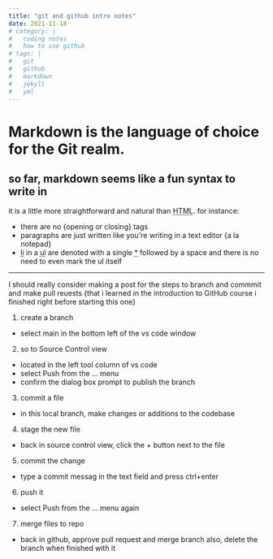 ```yaml
---
title: "git and github intro notes"
date: 2021-11-18
# category: | 
#   coding notes
#   how to use github
# tags: | 
#   git
#   github
#   markdown
#   jekyll
#   yml
---
```



Markdown is the language of choice for the Git realm. 
=====================================================

so far, markdown seems like a fun syntax to write in
----------------------------------------------------

it is a little more straightforward and natural than <abbr title="HyperText Markup Language">HTML</abbr>.  for instance: 
* there are no {opening or closing} tags
* paragraphs are just written like you're writing in a text editor {a la notepad}
* <abbr title="line item">li</abbr> in a <abbr title="unordered">ul</abbr> are denoted with a single <abbr title="asterisk">*</abbr> followed by a space and there is no need to even mark the ul itself


---

I should really consider making a post for the steps to branch and commmit and make pull reuests {that i learned in the introduction to GitHub course i finished right before starting this one}

1. create a branch
  * select main in the bottom left of the vs code window
2. so to Source Control view
  * located in the left tool column of vs code
  * select Push from the ... menu
  * confirm the dialog box prompt to publish the branch
3. commit a file
  * in this local branch, make changes or additions to the codebase
4. stage the new file
  * back in source control view, click the + button next to the file
5. commit the change
  * type a commit messag in the text field and press ctrl+enter
6. push it
  * select Push from the ... menu again

7. merge files to repo
  * back in github, approve pull request and merge branch also, delete the branch when finished with it